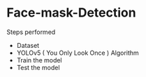 # Face-mask-Detection <br>
Steps performed <br>
<ul> <li> Dataset </li>
<li>YOLOv5 ( You Only Look Once ) Algorithm </li>
<li>Train the model </li>
<li>Test the model  </li> </ul>
